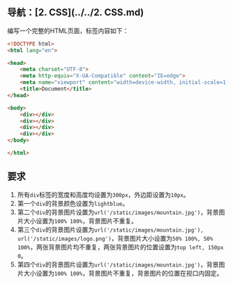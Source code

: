 ## 导航：[2. CSS](../../2. CSS.md)

编写一个完整的HTML页面，标签内容如下：

```html
<!DOCTYPE html>
<html lang="en">

<head>
    <meta charset="UTF-8">
    <meta http-equiv="X-UA-Compatible" content="IE=edge">
    <meta name="viewport" content="width=device-width, initial-scale=1.0">
    <title>Document</title>
</head>

<body>
    <div></div>
    <div></div>
    <div></div>
    <div></div>
</body>

</html>
```

## 要求

1.   所有`div`标签的宽度和高度均设置为`300px`，外边距设置为`10px`。
2.   第一个`div`的背景颜色设置为`lightblue`。
3.   第二个`div`的背景图片设置为`url('/static/images/mountain.jpg')`，背景图片大小设置为`100% 100%`，背景图片不重复。
4.   第三个`div`的背景图片设置为`url('/static/images/mountain.jpg'), url('/static/images/logo.png')`，背景图片大小设置为`50% 100%, 50% 100%`，两张背景图片均不重复，两张背景图片的位置设置为`top left, 150px 0`。
5.   第四个`div`的背景图片设置为`url('/static/images/mountain.jpg')`，背景图片大小设置为`100% 100%`，背景图片不重复，背景图片的位置在视口内固定。